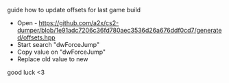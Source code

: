 guide how to update offsets for last game build
- Open - https://github.com/a2x/cs2-dumper/blob/1e91adc7206c36fd780aec3536d26a676ddf0cd7/generated/offsets.hpp
- Start search "dwForceJump"
- Copy value on "dwForceJump"
- Replace old value to new

good luck <3
